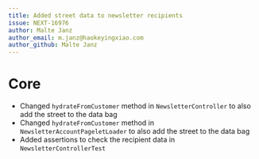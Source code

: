 ```yaml
---
title: Added street data to newsletter recipients
issue: NEXT-16976
author: Malte Janz
author_email: m.janz@haokeyingxiao.com 
author_github: Malte Janz
---
```

# Core
* Changed `hydrateFromCustomer` method in `NewsletterController` to also add the street to the data bag
* Changed `hydrateFromCustomer` method in `NewsletterAccountPageletLoader` to also add the street to the data bag
* Added assertions to check the recipient data in `NewsletterControllerTest`

